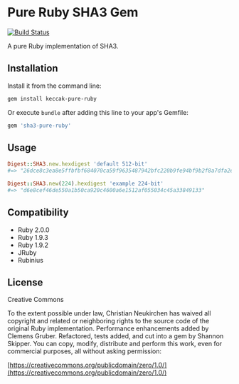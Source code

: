 # Pure Ruby SHA3 Gem
[![Build Status](https://travis-ci.org/havenwood/sha3-pure-ruby.png?branch=master)](https://travis-ci.org/havenwood/sha3-pure-ruby)

A pure Ruby implementation of SHA3.

## Installation

Install it from the command line:

```bash
gem install keccak-pure-ruby
```

Or execute `bundle` after adding this line to your app's Gemfile:

```ruby
gem 'sha3-pure-ruby'
```

## Usage

```ruby
Digest::SHA3.new.hexdigest 'default 512-bit'
#=> "26dce8c3ea8e5ffbfbf684070ca59f9635487942bfc220b9fe94bf9b2f8a7dfa2e4e85059ead3c92f14e5d2e06076eb6643adf50481976bd52f737f89b185ae2"

Digest::SHA3.new(224).hexdigest 'example 224-bit'
#=> "d6e8cef46de550a1b50ca920c4600a6e1512af055034c45a33849133"
```

## Compatibility

- Ruby 2.0.0
- Ruby 1.9.3
- Ruby 1.9.2
- JRuby
- Rubinius

## License

Creative Commons

To the extent possible under law, Christian Neukirchen has waived all copyright and related or neighboring rights to the source code of the original Ruby implementation. Performance enhancements added by Clemens Gruber. Refactored, tests added, and cut into a gem by Shannon Skipper. You can copy, modify, distribute and perform this work, even for commercial purposes, all without asking permission:

[https://creativecommons.org/publicdomain/zero/1.0/](https://creativecommons.org/publicdomain/zero/1.0/)
